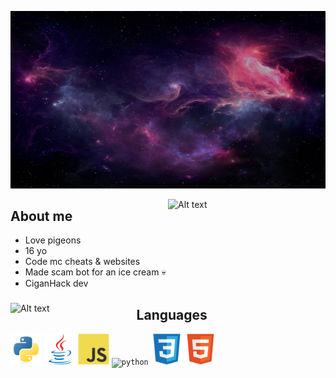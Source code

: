 ![GitHub steats](photo_2023-03-09_19-44-34.jpg)

 

<img src="https://github-readme-stats.vercel.app/api?username=NebulousPigeon&theme=tokyonight&show_icons=true" alt="Alt text" align="right" width="50%">

## About me

-  Love pigeons
-  16 yo
-  Code mc cheats & websites
-  Made scam bot for an ice cream :skull:
-  CiganHack dev

###  

<img src="https://github-readme-stats.vercel.app/api/top-langs/?username=dxxxxy&theme=tokyonight&langs_count=12&layout=compact" alt="Alt text" align="left" width="40%">

## Languages

<code><img height="50" alt="python" src="https://github.com/devicons/devicon/blob/master/icons/python/python-original.svg"></code>
<code><img height="50" alt="java" src="https://github.com/devicons/devicon/blob/master/icons/java/java-original.svg"></code>
<code><img height="50" alt="python" src="https://github.com/devicons/devicon/blob/master/icons/javascript/javascript-original.svg"></code>
<code><img height="50" alt="python" src="https://upload.wikimedia.org/wikipedia/commons/thumb/c/c9/JSON_vector_logo.svg/2048px-JSON_vector_logo.svg.png"></code>
<code><img height="50" alt="python" src="https://github.com/devicons/devicon/blob/master/icons/css3/css3-original.svg"></code>
<code><img height="50" alt="python" src="https://github.com/devicons/devicon/blob/master/icons/html5/html5-original.svg"></code>







